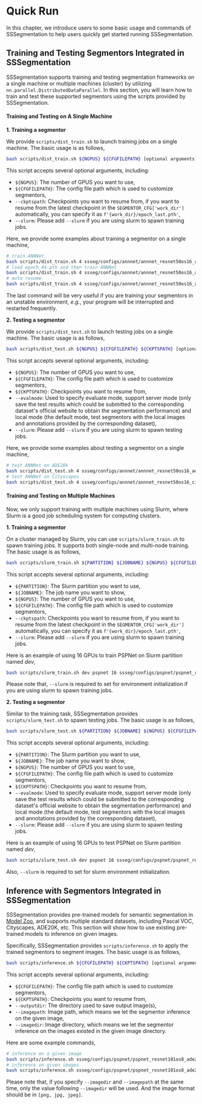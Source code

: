 # Quick Run

In this chapter, we introduce users to some basic usage and commands of SSSegmentation to help users quickly get started running SSSegmentation.


## Training and Testing Segmentors Integrated in SSSegmentation

SSSegmentation supports training and testing segmentation frameworks on a single machine or multiple machines (cluster) by utilizing `nn.parallel.DistributedDataParallel`.
In this section, you will learn how to train and test these supported segmentors using the scripts provided by SSSegmentation.

#### Training and Testing on A Single Machine

**1. Training a segmentor**

We provide `scripts/dist_train.sh` to launch training jobs on a single machine. The basic usage is as follows,

```sh
bash scripts/dist_train.sh ${NGPUS} ${CFGFILEPATH} [optional arguments]
```

This script accepts several optional arguments, including:

- `${NGPUS}`: The number of GPUS you want to use,
- `${CFGFILEPATH}`: The config file path which is used to customize segmentors,
- `--ckptspath`: Checkpoints you want to resume from, if you want to resume from the latest checkpoint in the `SEGMENTOR_CFG['work_dir']` automatically, you can specify it as `f'{work_dir}/epoch_last.pth'`,
- `--slurm`: Please add `--slurm` if you are using slurm to spawn training jobs.

Here, we provide some examples about training a segmentor on a single machine,

```sh
# train ANNNet
bash scripts/dist_train.sh 4 ssseg/configs/annnet/annnet_resnet50os16_ade20k.py
# load epoch_44.pth and then train ANNNet
bash scripts/dist_train.sh 4 ssseg/configs/annnet/annnet_resnet50os16_ade20k.py --ckptspath annnet_resnet50os16_ade20k/epoch_44.pth
# auto resume
bash scripts/dist_train.sh 4 ssseg/configs/annnet/annnet_resnet50os16_ade20k.py --ckptspath annnet_resnet50os16_ade20k/epoch_last.pth
```

The last command will be very useful if you are training your segmentors in an unstable environment, *e.g.*, your program will be interrupted and restarted frequently.

**2. Testing a segmentor**

We provide `scripts/dist_test.sh` to launch testing jobs on a single machine. The basic usage is as follows,

```sh
bash scripts/dist_test.sh ${NGPUS} ${CFGFILEPATH} ${CKPTSPATH} [optional arguments]
```

This script accepts several optional arguments, including:

- `${NGPUS}`: The number of GPUS you want to use,
- `${CFGFILEPATH}`: The config file path which is used to customize segmentors,
- `${CKPTSPATH}`: Checkpoints you want to resume from,
- `--evalmode`: Used to specify evaluate mode, support server mode (only save the test results which could be submitted to the corresponding dataset's official website to obtain the segmentation performance) and local mode (the default mode, test segmentors with the local images and annotations provided by the corresponding dataset),
- `--slurm`: Please add `--slurm` if you are using slurm to spawn testing jobs.

Here, we provide some examples about testing a segmentor on a single machine,

```sh
# test ANNNet on ADE20k
bash scripts/dist_test.sh 4 ssseg/configs/annnet/annnet_resnet50os16_ade20k.py annnet_resnet50os16_ade20k/epoch_130.pth
# test ANNNet on Cityscapes
bash scripts/dist_test.sh 4 ssseg/configs/annnet/annnet_resnet50os16_cityscapes.py annnet_resnet50os16_cityscapes/epoch_220.pth
```

#### Training and Testing on Multiple Machines

Now, we only support training with multiple machines using Slurm, where Slurm is a good job scheduling system for computing clusters.

**1. Training a segmentor**

On a cluster managed by Slurm, you can use `scripts/slurm_train.sh` to spawn training jobs. It supports both single-node and multi-node training. The basic usage is as follows,

```sh
bash scripts/slurm_train.sh ${PARTITION} ${JOBNAME} ${NGPUS} ${CFGFILEPATH} [optional arguments]
```

This script accepts several optional arguments, including:

- `${PARTITION}`: The Slurm partition you want to use,
- `${JOBNAME}`: The job name you want to show,
- `${NGPUS}`: The number of GPUS you want to use,
- `${CFGFILEPATH}`: The config file path which is used to customize segmentors,
- `--ckptspath`: Checkpoints you want to resume from, if you want to resume from the latest checkpoint in the `SEGMENTOR_CFG['work_dir']` automatically, you can specify it as `f'{work_dir}/epoch_last.pth'`,
- `--slurm`: Please add `--slurm` if you are using slurm to spawn training jobs.

Here is an example of using 16 GPUs to train PSPNet on Slurm partition named *dev*,

```sh
bash scripts/slurm_train.sh dev pspnet 16 ssseg/configs/pspnet/pspnet_resnet101os8_ade20k.py --slurm
```

Please note that, `--slurm` is required to set for environment initialization if you are using slurm to spawn training jobs.

**2. Testing a segmentor**

Similar to the training task, SSSegmentation provides `scripts/slurm_test.sh` to spawn testing jobs. The basic usage is as follows,

```sh
bash scripts/slurm_test.sh ${PARTITION} ${JOBNAME} ${NGPUS} ${CFGFILEPATH} ${CKPTSPATH} [optional arguments]
```

This script accepts several optional arguments, including:

- `${PARTITION}`: The Slurm partition you want to use,
- `${JOBNAME}`: The job name you want to show,
- `${NGPUS}`: The number of GPUS you want to use,
- `${CFGFILEPATH}`: The config file path which is used to customize segmentors,
- `${CKPTSPATH}`: Checkpoints you want to resume from,
- `--evalmode`: Used to specify evaluate mode, support server mode (only save the test results which could be submitted to the corresponding dataset's official website to obtain the segmentation performance) and local mode (the default mode, test segmentors with the local images and annotations provided by the corresponding dataset),
- `--slurm`: Please add `--slurm` if you are using slurm to spawn testing jobs.

Here is an example of using 16 GPUs to test PSPNet on Slurm partition named *dev*,

```sh
bash scripts/slurm_test.sh dev pspnet 16 ssseg/configs/pspnet/pspnet_resnet101os8_ade20k.py pspnet_resnet101os8_ade20k/epoch_130.pth
```

Also, `--slurm` is required to set for slurm environment initialization.


## Inference with Segmentors Integrated in SSSegmentation

SSSegmentation provides pre-trained models for semantic segmentation in [Model Zoo](https://sssegmentation.readthedocs.io/en/latest/ModelZoo.html), and supports multiple standard datasets, including Pascal VOC, Cityscapes, ADE20K, etc.
This section will show how to use existing pre-trained models to inference on given images. 

Specifically, SSSegmentation provides `scripts/inference.sh` to apply the trained segmentors to segment images. The basic usage is as follows,

```sh
bash scripts/inference.sh ${CFGFILEPATH} ${CKPTSPATH} [optional arguments]
```

This script accepts several optional arguments, including:

- `${CFGFILEPATH}`: The config file path which is used to customize segmentors,
- `${CKPTSPATH}`: Checkpoints you want to resume from,
- `--outputdir`: The directory used to save output image(s),
- `--imagepath`: Image path, which means we let the segmentor inference on the given image,
- `--imagedir`: Image directory, which means we let the segmentor inference on the images existed in the given image directory.

Here are some example commands,

```sh
# inference on a given image
bash scripts/inference.sh ssseg/configs/pspnet/pspnet_resnet101os8_ade20k.py pspnet_resnet101os8_ade20k/epoch_130.pth --imagepath dog.jpg
# inference on given images
bash scripts/inference.sh ssseg/configs/pspnet/pspnet_resnet101os8_ade20k.py pspnet_resnet101os8_ade20k/epoch_130.pth --imagedir dogs
```

Please note that, if you specify `--imagedir` and `--imagepath` at the same time, only the value following `--imagedir` will be used.
And the image format should be in `[png, jpg, jpeg]`.